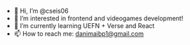 - 👋 Hi, I’m @cseis06
- 👀 I’m interested in frontend and videogames development!
- 🌱 I’m currently learning UEFN + Verse and React
- 📫 How to reach me: danimaibp1@gmail.com


<!---
cseis06/cseis06 is a ✨ special ✨ repository because its `README.md` (this file) appears on your GitHub profile.
You can click the Preview link to take a look at your changes.
--->
